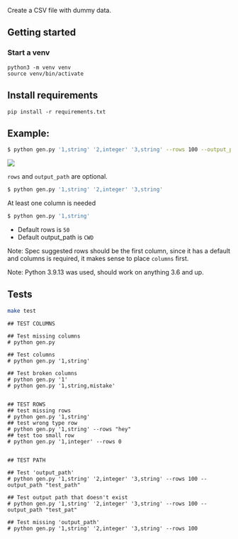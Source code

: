 
Create a CSV file with dummy data.

## Getting started

### Start a venv

```
python3 -m venv venv
source venv/bin/activate
```

## Install requirements

`pip install -r requirements.txt`

## Example:

```bash
$ python gen.py '1,string' '2,integer' '3,string' --rows 100 --output_path "test_path"
```

<img src="http://i.imgur.com/Z1ETm4X.png">

`rows` and `output_path` are optional.

```bash
$ python gen.py '1,string' '2,integer' '3,string'
```

At least one column is needed

```bash
$ python gen.py '1,string'
```


- Default rows is `50`
- Default output_path is `CWD`

Note: Spec suggested rows should be the first column, since it has a default and columns is required,
it makes sense to place `columns` first.

Note: Python 3.9.13 was used, should work on anything 3.6 and up.


## Tests

```bash
make test
```

```
## TEST COLUMNS

## Test missing columns
# python gen.py

## Test columns
# python gen.py '1,string'

## Test broken columns
# python gen.py '1'
# python gen.py '1,string,mistake'


## TEST ROWS
## test missing rows
# python gen.py '1,string'
## test wrong type row
# python gen.py '1,string' --rows "hey"
## test too small row
# python gen.py '1,integer' --rows 0


## TEST PATH

## Test 'output_path'
# python gen.py '1,string' '2,integer' '3,string' --rows 100 --output_path "test_path"

## Test output path that doesn't exist
# python gen.py '1,string' '2,integer' '3,string' --rows 100 --output_path "test_pat"

## Test missing 'output_path'
# python gen.py '1,string' '2,integer' '3,string' --rows 100

```
